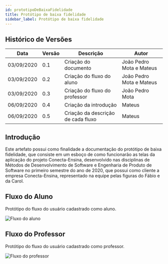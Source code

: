 ```yaml
---
id: prototipoDeBaixaFidelidade
title: Protótipo de baixa fidelidade
sidebar_label: Protótipo de baixa fidelidade
---
```


## Histórico de Versões

| Data | Versão | Descrição | Autor |
|--------|-----------|---------------|---------|
| 03/09/2020 | 0.1 | Criação do documento | João Pedro Mota e Mateus |
| 03/09/2020 | 0.2 | Criação do fluxo do aluno | João Pedro Mota e Mateus |
| 03/09/2020 | 0.3 | Criação do fluxo do professor | João Pedro Mota |
| 06/09/2020 | 0.4 | Criação da introdução | Mateus |
| 06/09/2020 | 0.5 | Criação da descrição de cada fluxo | Mateus |

## Introdução

Este artefato possui como finalidade a documentação do protótipo de baixa fidelidade, que consiste em um esboço de como funcionarão as telas da aplicação do projeto Conecta-Ensina, desenvolvido nas disciplinas de Métodos de Desenvolvimento de Software e Engenharia de Produto de Software no primeiro semestre do ano de 2020, que possui como cliente a empresa Conecta-Ensina, representado na equipe pelas figuras do Fábio e da Carol.

## Fluxo do Aluno

Protótipo do fluxo do usuário cadastrado como aluno. 

![Fluxo do aluno](https://raw.githubusercontent.com/fga-eps-mds/2020.1-Conecta-Ensina-Wiki/master/website/static/img/prototipo_de_baixa_fidelidade_aluno.svg)

## Fluxo do Professor

Protótipo do fluxo do usuário cadastrado como professor. 

![Fluxo do professor](https://raw.githubusercontent.com/fga-eps-mds/2020.1-Conecta-Ensina-Wiki/master/website/static/img/prototipo_de_baixa_fidelidade_professor.svg)